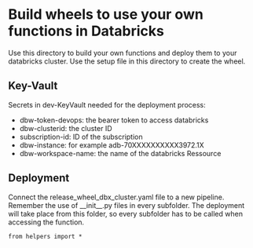 # Build wheels to use your own functions in Databricks

Use this directory to build your own functions and deploy them to your databricks cluster.
Use the setup file in this directory to create the wheel.

## Key-Vault
Secrets in dev-KeyVault needed for the deployment process:

- dbw-token-devops: the bearer token to access databricks
- dbw-clusterid: the cluster ID
- subscription-id: ID of the subscription
- dbw-instance: for example adb-70XXXXXXXXXX3972.1X
- dbw-workspace-name: the name of the databricks Ressource

## Deployment
Connect the release_wheel_dbx_cluster.yaml file to a new pipeline. Remember the use of \_\_init\_\_.py files in every subfolder. The deployment will take place from this folder, so every subfolder has to be called when accessing the function. 

``` from helpers import * ```